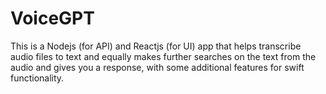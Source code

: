 # VoiceGPT
This is a Nodejs (for API) and Reactjs (for UI) app that helps transcribe audio files to text and equally makes further searches on the text from the audio and gives you a response, with some additional features for swift functionality.
